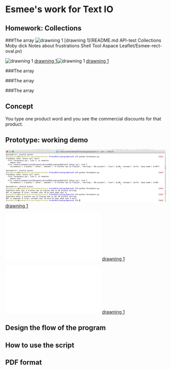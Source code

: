 # Esmee's work for Text IO 

## Homework: Collections

###The array
![drawning 1](Collections/Esmee-rect-oval.png)
[drawning 1](README.md
API-test
Collections
Moby dick
Notes about frustrations
Shell
Tool Aspace Leaflet/Esmee-rect-oval.pv)

![drawning 1](Esmee/schets1/Esmee-rect-oval.png)
[drawning 1](Esmee/schets1/Esmee-rect-oval.pv)![drawning 1](Esmee/schets1/Esmee-rect-oval.png)
[drawning 1](Esmee/schets1/Esmee-rect-oval.pv)

###The array

###The array

###The array


## Concept
You type one product word and you see the commercial discounts for that product.

## Prototype: working demo

![drawning 1](conceptmap/bier.png)
[drawning 1](conceptmap/bier.pv)

![drawning 1](conceptmap/bier.py)
[drawning 1](conceptmap/bier.py)

![drawning 1](conceptmap/formatbier.py)
[drawning 1](conceptmap/formatbier.py)

## Design the flow of the program

## How to use the script

## PDF format 
			
